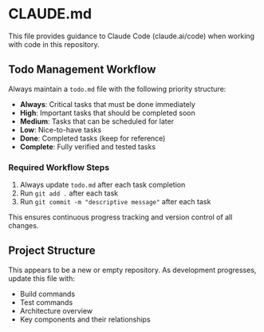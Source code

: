 # CLAUDE.md

This file provides guidance to Claude Code (claude.ai/code) when working with code in this repository.

## Todo Management Workflow

Always maintain a `todo.md` file with the following priority structure:
- **Always**: Critical tasks that must be done immediately
- **High**: Important tasks that should be completed soon
- **Medium**: Tasks that can be scheduled for later
- **Low**: Nice-to-have tasks
- **Done**: Completed tasks (keep for reference)
- **Complete**: Fully verified and tested tasks

### Required Workflow Steps
1. Always update `todo.md` after each task completion
2. Run `git add .` after each task
3. Run `git commit -m "descriptive message"` after each task

This ensures continuous progress tracking and version control of all changes.

## Project Structure

This appears to be a new or empty repository. As development progresses, update this file with:
- Build commands
- Test commands
- Architecture overview
- Key components and their relationships